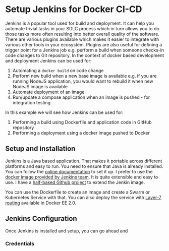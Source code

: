 # Setup Jenkins for Docker CI-CD

Jenkins is a popular tool used for build and deployment. It can help you automate trivial tasks in your SDLC process which in turn allows you to do those tasks more often resulting into better overall quality of the software. There are various plugins available which makes it easier to integrate with various other tools in your ecosystem. Plugins are also useful for defining a trigger point for a Jenkins job e.g. perform a build when someone checks-in code changes to Git repository. In the context of docker based development and deployment Jenkins can be used for:

1. Automating a ```docker build``` on code change
2. Perform new build when a new base image is available e.g. if you are running NodeJS application, you would want to rebuild it when new NodeJS image is available
3. Automate deployment of an image
4. Run/update a compose application when an image is pushed - for integration testing

In this example we will see how Jenkins can be used for:
1. Performing a build using Dockerfile and application code in GitHub repository
2. Performing a deployment using a docker image pushed to Docker 

## Setup and installation

Jenkins is a Java based application. That makes it portable across different platforms and easy to run. You need to ensure that Java is already installed. You can follow the [online documentation](https://jenkins.io/doc/pipeline/tour/getting-started/) to set it up. 
I prefer to use the [docker image provided by Jenkins team](https://hub.docker.com/r/jenkins/jenkins/). It is quite extensible and easy to use. I have a [half-baked Github project](https://github.com/sameerkasi200x/docker-jenkins) to extend the Jenkin image.

You can use the Dockerfile to create an image and create a Swarm or Kubernetes Service with that. You can also deploy the service with [Layer-7 routing](https://github.com/sameerkasi200x/docker-gchat-bot/blob/master/Docker-EE-setup.md#layer-7-routing) available in Docker EE 2.0.

## Jenkins Configuration
Once Jenkins is installed and setup, you can go ahead and 

### Credentials

